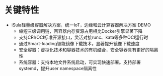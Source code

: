 # 关键特性<a name="ZH-CN_TOPIC_0228254580"></a>

-   iSula轻量级容器解决方案，统一IoT，边缘和云计算容器解决方案 DEMO
    -   缩短三级调用链，百容器内存资源占用相比Docker引擎显著下降
    -   支持CRI/OCI标准开源接口，灵活对接runc、kata等多种OCI运行时
    -   通过Smart-loading智能镜像下载技术，显著提升镜像下载速度
    -   安全容器：虚拟化技术和容器技术的有机结合，安全容器具有更好的隔离性
    -   系统容器：支持本地文件系统启动，可实现快速部署。支持部署systemd，提升user namespace隔离性


